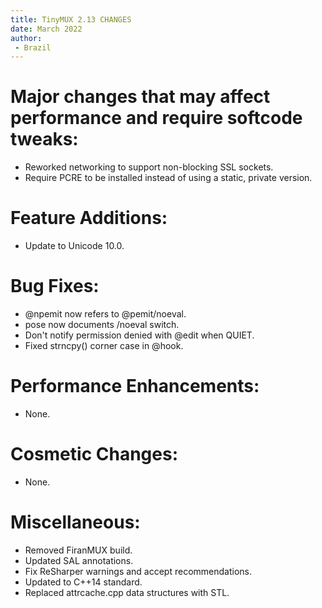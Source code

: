 ```yaml
---
title: TinyMUX 2.13 CHANGES
date: March 2022
author:
 - Brazil
---
```


# Major changes that may affect performance and require softcode tweaks:

 - Reworked networking to support non-blocking SSL sockets.
 - Require PCRE to be installed instead of using a static, private
   version.

# Feature Additions:

 - Update to Unicode 10.0.

# Bug Fixes:

 - @npemit now refers to @pemit/noeval.
 - pose now documents /noeval switch.
 - Don't notify permission denied with @edit when QUIET.
 - Fixed strncpy() corner case in @hook.

# Performance Enhancements:

 - None.

# Cosmetic Changes:

 - None.

# Miscellaneous:

 - Removed FiranMUX build.
 - Updated SAL annotations.
 - Fix ReSharper warnings and accept recommendations.
 - Updated to C++14 standard.
 - Replaced attrcache.cpp data structures with STL.
